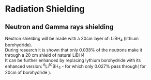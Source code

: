 # Radiation Shielding
## Neutron and Gamma rays shielding
Neutron shielding will be made with a 20cm layer of:  LiBH<sub>4</sub>  (lithium borohydride).<br>
During research it is shown that only 0.038% of the neutrons make it through a 20 cm shield of natural LiBH4<br>
It can be further enhanced by replacing lythium borohydride with its enhanced version: <sup>6</sup>Li<sup>10</sup>BH<sub>4</sub> - for which only 0.027% pass through( for 20cm of borohydride ).

